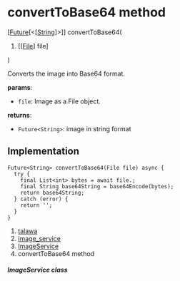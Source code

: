 
<div>

# convertToBase64 method

</div>


[[Future](https://api.flutter.dev/flutter/dart-core/Future-class.html)[\<[[String](https://api.flutter.dev/flutter/dart-core/String-class.html)]\>]]
convertToBase64(

1.  [[[File](https://api.flutter.dev/flutter/dart-io/File-class.html)]
    file]

)



Converts the image into Base64 format.

**params**:

-   `file`: Image as a File object.

**returns**:

-   `Future<String>`: image in string format



## Implementation

``` language-dart
Future<String> convertToBase64(File file) async {
  try {
    final List<int> bytes = await file.;
    final String base64String = base64Encode(bytes);
    return base64String;
  } catch (error) {
    return '';
  }
}
```







1.  [talawa](../../index.html)
2.  [image_service](../../services_image_service/)
3.  [ImageService](../../services_image_service/ImageService-class.html)
4.  convertToBase64 method

##### ImageService class







